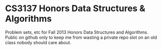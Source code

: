 CS3137 Honors Data Structures & Algorithms
==========================================

Problem sets, etc for Fall 2013 Honors Data Structures and Algorithms. Public on github
only to keep me from wasting a private repo slot on an old class nobody should care about.
